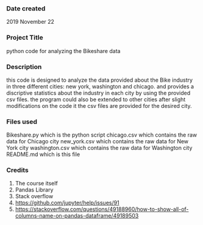 ### Date created
2019 November 22

### Project Title
python code for analyzing the Bikeshare data

### Description
this code is designed to analyze the data provided about the Bike industry in three different cities: new york, washington and chicago.
and provides a discriptive statistics about the industry in each city by using the provided csv files.
the program could also be extended to other cities after slight modifications on the code it the csv files are provided for the desired city.

### Files used
Bikeshare.py which is the python script
chicago.csv which contains the raw data for Chicago city
new_york.csv which contains the raw data for New York city
washington.csv which contains the raw data for Washington city
README.md which is this file

### Credits
1. The course itself
2. Pandas Library
3. Stack overflow
4. https://github.com/jupyter/help/issues/91
5. https://stackoverflow.com/questions/49188960/how-to-show-all-of-columns-name-on-pandas-dataframe/49189503
